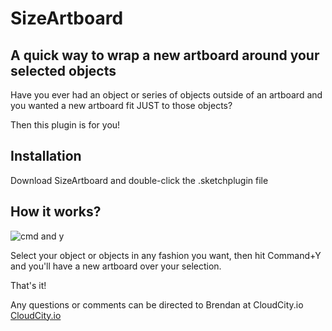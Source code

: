 #  SizeArtboard

## A quick way to wrap a new artboard around your selected objects

Have you ever had an object or series of objects outside of an artboard and you wanted a new artboard fit JUST to those objects?

Then this plugin is for you!


## Installation

Download SizeArtboard and double-click the .sketchplugin file

## How it works?

![cmd and y](http://i.imgur.com/5kEGG6e.png "hit command and y!")


Select your object or objects in any fashion you want, then hit Command+Y and you'll have a new artboard over your selection. 

That's it!


Any questions or comments can be directed to Brendan at CloudCity.io
[CloudCity.io](https://www.CloudCity.io)
